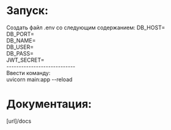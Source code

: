 <h1> Запуск: </h1>
Создать файл .env со следующим содержанием:
DB_HOST= <br/>
DB_PORT= <br/>
DB_NAME= <br/>
DB_USER= <br/>
DB_PASS= <br/>
JWT_SECRET= <br/>
----------------------------<br/>
Ввести команду:<br/>
uvicorn main:app --reload

<h1> Документация: </h1>
[url]/docs
